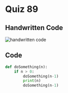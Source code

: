 # Quiz 89

## Handwritten Code

![handwritten code](/quizzes/quiz89/quiz89.jpeg)

## Code

```.py
def doSomething(n):
	if n > 0:
		doSomething(n-1)
		print(n)
		doSomething(n-1)
```
